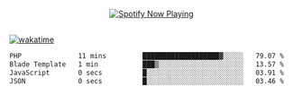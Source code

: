

<p align="center">
  <a href="https://open.spotify.com/user/31ljmyymhthokwewwcd6dsdmvprm" target="_blank"><img src="https://novatorem-psi-rosy.vercel.app/api/spotify" alt="Spotify Now Playing"/></a>
</p>

##

[![wakatime](https://wakatime.com/badge/user/87646243-158a-4241-a3cb-668e1fa2dbb8.svg)](https://wakatime.com/@87646243-158a-4241-a3cb-668e1fa2dbb8)
<!--START_SECTION:waka-->

```txt
PHP              11 mins         ███████████████████▓░░░░░   79.07 %
Blade Template   1 min           ███▒░░░░░░░░░░░░░░░░░░░░░   13.57 %
JavaScript       0 secs          █░░░░░░░░░░░░░░░░░░░░░░░░   03.91 %
JSON             0 secs          █░░░░░░░░░░░░░░░░░░░░░░░░   03.46 %
```

<!--END_SECTION:waka-->
